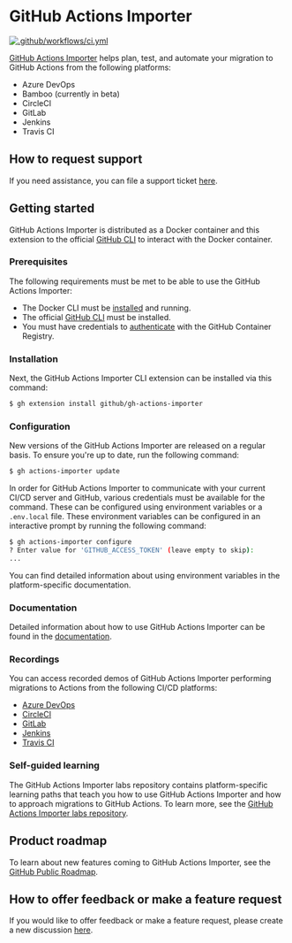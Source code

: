 # GitHub Actions Importer

[![.github/workflows/ci.yml](https://github.com/github/gh-actions-importer/actions/workflows/ci.yml/badge.svg)](https://github.com/github/gh-actions-importer/actions/workflows/ci.yml)

[GitHub Actions Importer](https://docs.github.com/en/actions/migrating-to-github-actions/automating-migration-with-github-actions-importer) helps plan, test, and automate your migration to GitHub Actions from the following platforms:

- Azure DevOps
- Bamboo (currently in beta)
- CircleCI
- GitLab
- Jenkins
- Travis CI

## How to request support

If you need assistance, you can file a support ticket [here](https://support.github.com).

## Getting started 

GitHub Actions Importer is distributed as a Docker container and this extension to the official [GitHub CLI](https://cli.github.com) to interact with the Docker container.

### Prerequisites

The following requirements must be met to be able to use the GitHub Actions Importer:

- The Docker CLI must be [installed](https://docs.docker.com/get-docker/) and running.
- The official [GitHub CLI](https://cli.github.com) must be installed.
- You must have credentials to [authenticate](https://docs.github.com/en/packages/working-with-a-github-packages-registry/working-with-the-container-registry#authenticating-to-the-container-registry) with the GitHub Container Registry.

### Installation

Next, the GitHub Actions Importer CLI extension can be installed via this command:

```bash
$ gh extension install github/gh-actions-importer
```

### Configuration

New versions of the GitHub Actions Importer are released on a regular basis. To ensure you're up to date, run the following command:

```bash
$ gh actions-importer update
```

In order for GitHub Actions Importer to communicate with your current CI/CD server and GitHub, various credentials must be available for the command. These can be configured using environment variables or a `.env.local` file. These environment variables can be configured in an interactive prompt by running the following command:

```bash
$ gh actions-importer configure
? Enter value for 'GITHUB_ACCESS_TOKEN' (leave empty to skip): 
...
```

You can find detailed information about using environment variables in the platform-specific documentation.

### Documentation

Detailed information about how to use GitHub Actions Importer can be found in the [documentation](https://docs.github.com/en/actions/migrating-to-github-actions/automating-migration-with-github-actions-importer).

### Recordings

You can access recorded demos of GitHub Actions Importer performing migrations to Actions from the following CI/CD platforms:
  - [Azure DevOps](https://youtu.be/gG-2bkmBRlI)
  - [CircleCI](https://youtu.be/YkFnNEyM9Hg)
  - [GitLab](https://youtu.be/3t5ywu0_qk4)
  - [Jenkins](https://youtu.be/WqiGP6h4fa0)
  - [Travis CI](https://youtu.be/ndc-FNa_X3c)

### Self-guided learning

The GitHub Actions Importer labs repository contains platform-specific learning paths that teach you how to use GitHub Actions Importer and how to approach migrations to GitHub Actions. To learn more, see the [GitHub Actions Importer labs repository](https://github.com/actions/importer-labs/tree/main#readme).  

## Product roadmap

To learn about new features coming to GitHub Actions Importer, see the [GitHub Public Roadmap](https://github.com/orgs/github/projects/4247).

## How to offer feedback or make a feature request

If you would like to offer feedback or make a feature request, please create a new discussion [here](https://github.com/github/gh-actions-importer/discussions/new/choose).
